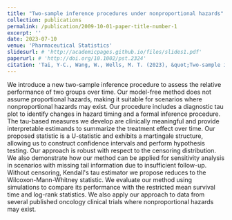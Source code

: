 ```yaml
---
title: "Two-sample inference procedures under nonproportional hazards"
collection: publications
permalink: /publication/2009-10-01-paper-title-number-1
excerpt: ''
date: 2023-07-10
venue: 'Pharmaceutical Statistics'
slidesurl: # 'http://academicpages.github.io/files/slides1.pdf'
paperurl: # 'http://doi.org/10.1002/pst.2324'
citation: 'Tai, Y-C., Wang, W., Wells, M. T. (2023), &quot;Two-sample inference procedures under nonproportional hazards,&quot; <i>Pharmaceutical Statistics</i>, 22(6), 1016-1030.'
---
```


We introduce a new two-sample inference procedure to assess the relative performance of two groups over time. Our model-free method does not assume proportional hazards, making it suitable for scenarios where nonproportional hazards may exist. Our procedure includes a diagnostic tau plot to identify changes in hazard timing and a formal inference procedure. The tau-based measures we develop are clinically meaningful and provide interpretable estimands to summarize the treatment effect over time. Our proposed statistic is a U-statistic and exhibits a martingale structure, allowing us to construct confidence intervals and perform hypothesis testing. Our approach is robust with respect to the censoring distribution. We also demonstrate how our method can be applied for sensitivity analysis in scenarios with missing tail information due to insufficient follow-up. Without censoring, Kendall's tau estimator we propose reduces to the Wilcoxon-Mann-Whitney statistic. We evaluate our method using simulations to compare its performance with the restricted mean survival time and log-rank statistics. We also apply our approach to data from several published oncology clinical trials where nonproportional hazards may exist.